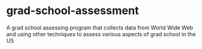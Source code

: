 grad-school-assessment
======================

A grad school assessing program that collects data from World Wide Web and using other techniques to assess various aspects of grad school in the US